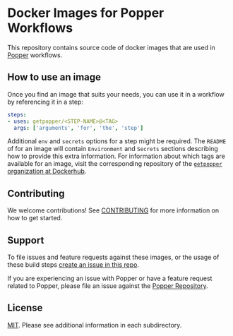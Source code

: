 # Docker Images for Popper Workflows

This repository contains source code of docker images that are used in 
[Popper][pp] workflows.

## How to use an image

Once you find an image that suits your needs, you can use it in a 
workflow by referencing it in a step:

```yaml
steps:
- uses: getpopper/<STEP-NAME>@<TAG>
  args: ['arguments', 'for', 'the', 'step']
```

Additional `env` and `secrets` options for a step might be required. 
The `README` of for an image will contain `Environment` and `Secrets` 
sections describing how to provide this extra information. For 
information about which tags are available for an image, visit the 
corresponding repository of the [`getpopper` organization at 
Dockerhub][dh].

## Contributing

We welcome contributions! See [CONTRIBUTING](CONTRIBUTING.md) for more 
information on how to get started.

## Support

To file issues and feature requests against these images, or the usage 
of these build steps [create an issue in this 
repo](https://github.com/getpopper/library/issues/new).

If you are experiencing an issue with Popper or have a feature request 
related to Popper, please file an issue against the [Popper 
Repository](https://github.com/systemslab/popper/issues/new).

## License

[MIT](LICENSE). Please see additional information in each 
subdirectory.

[pp]: https://github.com/systemslab/popper
[dh]: https://hub.docker.com/orgs/getpopper
